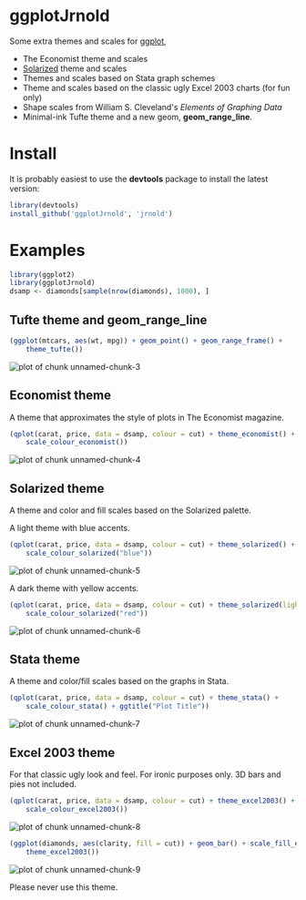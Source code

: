 # ggplotJrnold

Some extra themes and scales for [ggplot](http://had.co.nz/ggplot2/),

- The Economist theme and scales
- [Solarized](http://ethanschoonover.com/solarized) theme and scales
- Themes and scales based on Stata graph schemes
- Theme and scales based on the classic ugly Excel 2003 charts (for fun only)
- Shape scales from William S. Cleveland's *Elements of Graphing Data*
- Minimal-ink Tufte theme and a new geom, **geom_range_line**.

# Install 

It is probably easiest to use the **devtools** package to install the latest version:




```r
library(devtools)
install_github('ggplotJrnold', 'jrnold')
```

# Examples


```r
library(ggplot2)
library(ggplotJrnold)
dsamp <- diamonds[sample(nrow(diamonds), 1000), ]
```


## Tufte theme and geom_range_line


```r
(ggplot(mtcars, aes(wt, mpg)) + geom_point() + geom_range_frame() + 
    theme_tufte())
```

![plot of chunk unnamed-chunk-3](http://i.imgur.com/0TFzJ.png) 


## Economist theme

A theme that approximates the style of plots in The Economist
magazine.


```r
(qplot(carat, price, data = dsamp, colour = cut) + theme_economist() + 
    scale_colour_economist())
```

![plot of chunk unnamed-chunk-4](http://i.imgur.com/96TlB.png) 


## Solarized theme

A theme and color and fill scales based on the Solarized palette.

A light theme with blue accents.


```r
(qplot(carat, price, data = dsamp, colour = cut) + theme_solarized() + 
    scale_colour_solarized("blue"))
```

![plot of chunk unnamed-chunk-5](http://i.imgur.com/SVePV.png) 


A dark theme with yellow accents.


```r
(qplot(carat, price, data = dsamp, colour = cut) + theme_solarized(light = FALSE) + 
    scale_colour_solarized("red"))
```

![plot of chunk unnamed-chunk-6](http://i.imgur.com/o2sYp.png) 


## Stata theme 

A theme and color/fill scales based on the graphs in Stata.


```r
(qplot(carat, price, data = dsamp, colour = cut) + theme_stata() + 
    scale_colour_stata() + ggtitle("Plot Title"))
```

![plot of chunk unnamed-chunk-7](http://i.imgur.com/uOlia.png) 


## Excel 2003 theme

For that classic ugly look and feel. For ironic purposes only. 3D bars
and pies not included.


```r
(qplot(carat, price, data = dsamp, colour = cut) + theme_excel2003() + 
    scale_colour_excel2003())
```

![plot of chunk unnamed-chunk-8](http://i.imgur.com/l3Dq8.png) 



```r
(ggplot(diamonds, aes(clarity, fill = cut)) + geom_bar() + scale_fill_excel2003(fill = TRUE) + 
    theme_excel2003())
```

![plot of chunk unnamed-chunk-9](http://i.imgur.com/ET7r4.png) 


Please never use this theme.

